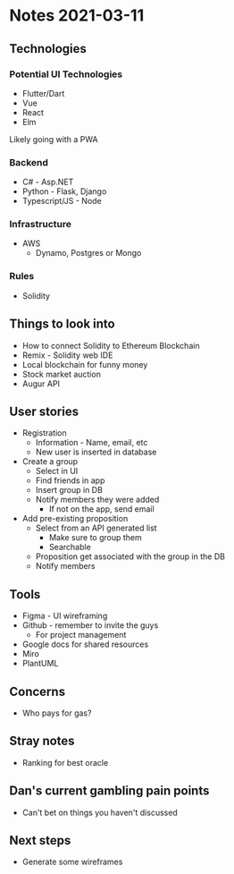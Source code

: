 # Notes 2021-03-11

## Technologies

### Potential UI Technologies

- Flutter/Dart
- Vue
- React
- Elm

Likely going with a PWA

### Backend

- C# - Asp.NET
- Python - Flask, Django
- Typescript/JS - Node

### Infrastructure

- AWS
  - Dynamo, Postgres or Mongo

### Rules

- Solidity

## Things to look into

- How to connect Solidity to Ethereum Blockchain
- Remix - Solidity web IDE
- Local blockchain for funny money
- Stock market auction
- Augur API

## User stories

- Registration
  - Information - Name, email, etc
  - New user is inserted in database
- Create a group
  - Select in UI
  - Find friends in app
  - Insert group in DB
  - Notify members they were added
    - If not on the app, send email
- Add pre-existing proposition
  - Select from an API generated list
    - Make sure to group them
    - Searchable
  - Proposition get associated with the group in the DB
  - Notify members

## Tools

- Figma - UI wireframing
- Github - remember to invite the guys
  - For project management
- Google docs for shared resources
- Miro
- PlantUML

## Concerns

- Who pays for gas?

## Stray notes

- Ranking for best oracle

## Dan's current gambling pain points

- Can't bet on things you haven't discussed

## Next steps

- Generate some wireframes
